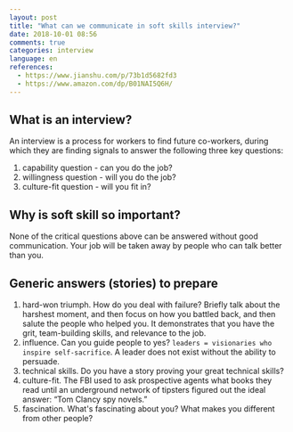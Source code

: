```yaml
---
layout: post
title: "What can we communicate in soft skills interview?"
date: 2018-10-01 08:56
comments: true
categories: interview
language: en
references:
  - https://www.jianshu.com/p/73b1d5682fd3
  - https://www.amazon.com/dp/B01NAI5Q6H/
---
```


## What is an interview?

An interview is a process for workers to find future co-workers, during which they
are finding signals to answer the following three key questions:

1. capability question - can you do the job?
2. willingness question - will you do the job?
2. culture-fit question - will you fit in?



## Why is soft skill so important?

None of the critical questions above can be answered without good communication.
Your job will be taken away by people who can talk better than you.



## Generic answers (stories) to prepare

1. hard-won triumph. How do you deal with failure? Briefly talk about the harshest moment, and then focus on how you battled back, and then salute the people who helped you. It demonstrates that you have the grit, team-building skills, and relevance to the job.
2. influence. Can you guide people to yes? `leaders = visionaries who inspire self-sacrifice`. A leader does not exist without the ability to persuade.
3. technical skills. Do you have a story proving your great technical skills?
4. culture-fit. The FBI used to ask prospective agents what books they read until an underground network of tipsters figured out the ideal answer: “Tom Clancy spy novels.”
5. fascination. What's fascinating about you? What makes you different from other people?

